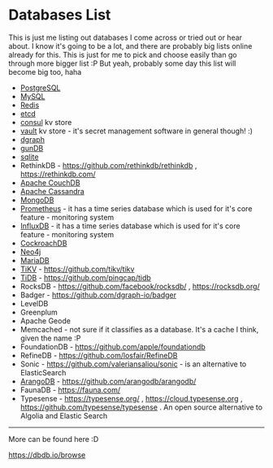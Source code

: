 # Databases List

This is just me listing out databases I come across or tried out or hear about. I know it's going to be a lot, and there are probably big lists online already for this. This is just for me to pick and choose easily than go through more bigger list :P But yeah, probably some day this list will become big too, haha

- [PostgreSQL](https://www.postgresql.org)
- [MySQL](https://www.mysql.com)
- [Redis](https://redis.io)
- [etcd](https://etcd.io)
- [consul](https://www.consul.io) kv store
- [vault](https://www.vaultproject.io) kv store - it's secret management software in general though! :)
- [dgraph](https://dgraph.io)
- [gunDB](http://gun.js.org)
- [sqlite](https://sqlite.org)
- RethinkDB - https://github.com/rethinkdb/rethinkdb , https://rethinkdb.com/
- [Apache CouchDB](https://couchdb.apache.org)
- [Apache Cassandra](https://cassandra.apache.org)
- [MongoDB](https://www.mongodb.com)
- [Prometheus](https://prometheus.io) - it has a time series database which is used for it's core feature - monitoring system
- [InfluxDB](https://www.influxdata.com) - it has a time series database which is used for it's core feature - monitoring system
- [CockroachDB](https://github.com/cockroachdb/cockroach)
- [Neo4j](https://neo4j.com)
- [MariaDB](https://mariadb.org)
- [TiKV](https://tikv.org) - https://github.com/tikv/tikv
- [TiDB](https://pingcap.com/products/tidb) - https://github.com/pingcap/tidb
- RocksDB - https://github.com/facebook/rocksdb/ , https://rocksdb.org/
- Badger - https://github.com/dgraph-io/badger
- LevelDB
- Greenplum
- Apache Geode
- Memcached - not sure if it classifies as a database. It's a cache I think, given the name :P
- FoundationDB - https://github.com/apple/foundationdb
- RefineDB - https://github.com/losfair/RefineDB
- Sonic - https://github.com/valeriansaliou/sonic - is an alternative to ElasticSearch
- [ArangoDB](https://www.arangodb.com/) - https://github.com/arangodb/arangodb/
- FaunaDB - https://fauna.com/
- Typesense - https://typesense.org/ , https://cloud.typesense.org , https://github.com/typesense/typesense . An open source alternative to Algolia and Elastic Search

---

More can be found here :D

https://dbdb.io/browse

